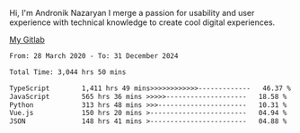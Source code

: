 Hi, I'm Andronik Nazaryan
I merge a passion for usability and user experience with technical knowledge to create cool digital experiences.

[My Gitlab](https://gitlab.com/anridev24)

<!--START_SECTION:waka-->

```txt
From: 28 March 2020 - To: 31 December 2024

Total Time: 3,044 hrs 50 mins

TypeScript        1,411 hrs 49 mins>>>>>>>>>>>>-------------   46.37 %
JavaScript        565 hrs 36 mins >>>>>--------------------   18.58 %
Python            313 hrs 48 mins >>>----------------------   10.31 %
Vue.js            150 hrs 20 mins >------------------------   04.94 %
JSON              148 hrs 41 mins >------------------------   04.88 %
```

<!--END_SECTION:waka-->
